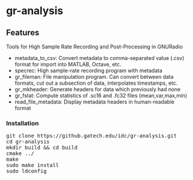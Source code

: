 # gr-analysis
## Features
Tools for High Sample Rate Recording and Post-Processing in GNURadio
+ metadata_to_csv: Convert metadata to comma-separated value (.csv) format for import into MATLAB, Octave, etc.
+ specrec: High sample-rate recording program with metadata
+ gr_fileman: File manipulation program. Can convert between data formats, cut out a subsection of data, interpolates timestamps, etc.
+ gr_mkheader: Generate headers for data which previously had none
+ gr_fstat: Compute statistics of .sc16 and .fc32 files (mean,var,max,min)
+ read_file_metadata: Display metadata headers in human-readable format

### Installation
<pre>git clone https://github.gatech.edu/idc/gr-analysis.git
cd gr-analysis
mkdir build && cd build
cmake ../
make
sudo make install
sudo ldconfig</pre>
